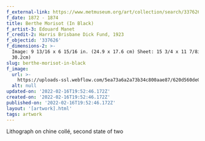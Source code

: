 ```yaml
---
f_external-link: https://www.metmuseum.org/art/collection/search/337626
f_date: 1872 - 1874
title: Berthe Morisot (In Black)
f_artist-3: Edouard Manet
f_credit-2: Harris Brisbane Dick Fund, 1923
f_objectid: '337626'
f_dimensions-2: >-
  Image: 9 13/16 x 6 15/16 in. (24.9 x 17.6 cm) Sheet: 15 3/4 x 11 7/8in. (40 x
  30.2cm)
slug: berthe-morisot-in-black
f_image:
  url: >-
    https://uploads-ssl.webflow.com/5ea73a6a2a73b34c800aae87/620d560de07fc24c0fc7e3a4_DP815345.jpeg
  alt: null
updated-on: '2022-02-16T19:52:46.172Z'
created-on: '2022-02-16T19:52:46.172Z'
published-on: '2022-02-16T19:52:46.172Z'
layout: '[artwork].html'
tags: artwork
---
```


Lithograph on chine collé, second state of two
